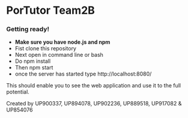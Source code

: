 # PorTutor Team2B

### Getting ready! 
* __Make sure you have node.js and npm__
* Fist clone this repository 
* Next open in command line or bash 
* Do npm install
* Then npm start
* once the server has started type http://localhost:8080/

This should enable you to see the web application and use it to the full potential. 

Created by UP900337, UP894078, UP902236, UP889518, UP917082 & UP854076

